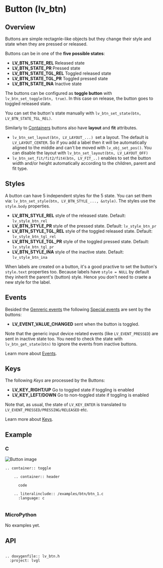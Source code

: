 # Button (lv_btn)

## Overview

Buttons are simple rectagnle-like objects but they change their style and state when they are pressed or released. 

Buttons can be in one of the **five possible states**:
- **LV_BTN_STATE_REL** Released state
- **LV_BTN_STATE_PR** Pressed state
- **LV_BTN_STATE_TGL_REL** Toggled released state 
- **LV_BTN_STATE_TGL_PR** Toggled pressed state 
- **LV_BTN_STATE_INA** Inactive state

The buttons can be configured as **toggle button** with `lv_btn_set_toggle(btn, true)`. In this case on release, the button goes to toggled released state.

You can set the button's state manually with `lv_btn_set_state(btn, LV_BTN_STATE_TGL_REL)`.

Similarly to [Containers](/object-types/cont) buttons also have **layout** and **fit** attributes.
- `lv_btn_set_layout(btn, LV_LAYOUT_...) `set a layout. The default is `LV_LAYOUT_CENTER`. 
So if you add a label then it will be automatically aligned to the middle and can't be moved with `lv_obj_set_pos()`. 
You can disable the layout with `lv_btn_set_layout(btn, LV_LAYOUT_OFF)`
- `lv_btn_set_fit/fit2/fit4(btn, LV_FIT_..)` enables to set the button width and/or height automatically according to the children, parent and fit type.

## Styles

A button can have 5 independent styles for the 5 state. You can set them via: `lv_btn_set_style(btn, LV_BTN_STYLE_..., &style)`. The styles use the `style.body` properties.

- **LV_BTN_STYLE_REL** style of the released state. Default: `lv_style_btn_rel`
- **LV_BTN_STYLE_PR** style of the pressed state. Default: `lv_style_btn_pr`
- **LV_BTN_STYLE_TGL_REL** style of the toggled released state. Default: `lv_style_btn_tgl_rel`
- **LV_BTN_STYLE_TGL_PR** style of the toggled pressed state. Default: `lv_style_btn_tgl_pr`
- **LV_BTN_STYLE_INA** style of the inactive state. Default: `lv_style_btn_ina`

When labels are created on a button, it's a good practive to set the button's `style.text` properties too. Because labels have `style = NULL` by default they inherit the parent's (button) style. 
Hence you don't need to craete a new style for the label. 


## Events
Besided the [Genreric events](/overview/events.html#generic-events) the following [Special events](/overview/events.html#special-events) are sent by the buttons:
 - **LV_EVENT_VALUE_CHANGED** sent when the button is toggled.

Note that the generic input device related events (like `LV_EVENT_PRESSED`) are sent in inactive state too. You need to check the state with `lv_btn_get_state(btn)` to ignore the events from inactive buttons.
 
Learn more about [Events](/overview/events).

## Keys
The following *Keys* are processed by the Buttons:
- **LV_KEY_RIGHT/UP** Go to toggled state if toggling is enabled
- **LV_KEY_LEFT/DOWN** Go to non-toggled state if toggling is  enabled

Note that, as usual, the state of `LV_KEY_ENTER` is translated to `LV_EVENT_PRESSED/PRESSING/RELEASED` etc.

Learn more about [Keys](/overview/indev).
  
## Example

### C

![Button image](http://docs.littlevgl.com/img/button-lv_btn.png)

```eval_rst
.. container:: toggle

    .. container:: header
    
      code

    .. literalinclude:: /examples/btn/btn_1.c
      :language: c
 
```

### MicroPython
No examples yet.

## API 

```eval_rst

.. doxygenfile:: lv_btn.h
  :project: lvgl
        
```
